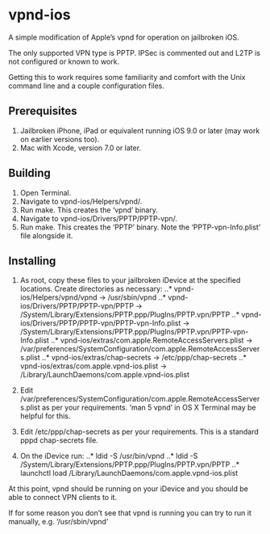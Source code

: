 # vpnd-ios

A simple modification of Apple’s vpnd for operation on jailbroken iOS.

The only supported VPN type is PPTP. IPSec is commented out and L2TP is not configured or known to work.

Getting this to work requires some familiarity and comfort with the Unix command line and a couple configuration files.

## Prerequisites

1. Jailbroken iPhone, iPad or equivalent running iOS 9.0 or later (may work on earlier versions too).
1. Mac with Xcode, version 7.0 or later.

## Building

1. Open Terminal.
1. Navigate to vpnd-ios/Helpers/vpnd/.
1. Run make. This creates the ‘vpnd’ binary.
1. Navigate to vpnd-ios/Drivers/PPTP/PPTP-vpn/.
1. Run make. This creates the ‘PPTP’ binary. Note the ‘PPTP-vpn-Info.plist’ file alongside it.

## Installing

1. As root, copy these files to your jailbroken iDevice at the specified locations. Create directories as necessary:
..* vpnd-ios/Helpers/vpnd/vpnd -> /usr/sbin/vpnd
..* vpnd-ios/Drivers/PPTP/PPTP-vpn/PPTP -> /System/Library/Extensions/PPTP.ppp/PlugIns/PPTP.vpn/PPTP
..* vpnd-ios/Drivers/PPTP/PPTP-vpn/PPTP-vpn-Info.plist -> /System/Library/Extensions/PPTP.ppp/PlugIns/PPTP.vpn/PPTP-vpn-Info.plist
..* vpnd-ios/extras/com.apple.RemoteAccessServers.plist -> /var/preferences/SystemConfiguration/com.apple.RemoteAccessServers.plist
..* vpnd-ios/extras/chap-secrets -> /etc/ppp/chap-secrets
..* vpnd-ios/extras/com.apple.vpnd-ios.plist -> /Library/LaunchDaemons/com.apple.vpnd-ios.plist

1. Edit /var/preferences/SystemConfiguration/com.apple.RemoteAccessServers.plist as per your requirements. ‘man 5 vpnd’ in OS X Terminal may be helpful for this.
1. Edit /etc/ppp/chap-secrets as per your requirements. This is a standard pppd chap-secrets file.
1. On the iDevice run:
..* ldid -S /usr/bin/vpnd
..* ldid -S /System/Library/Extensions/PPTP.ppp/PlugIns/PPTP.vpn/PPTP
..* launchctl load /Library/LaunchDaemons/com.apple.vpnd-ios.plist

At this point, vpnd should be running on your iDevice and you should be able to connect VPN clients to it.

If for some reason you don’t see that vpnd is running you can try to run it manually, e.g. ‘/usr/sbin/vpnd’


